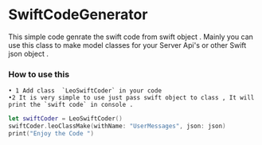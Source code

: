 # SwiftCodeGenerator
This simple code genrate the swift code from swift object . Mainly you can use this class to make model  classes for your Server Api's  or other Swift json object . 

### How to use this 

    • 1 Add class  `LeoSwiftCoder` in your code 
    •2 It is very simple to use just pass swift object to class , It will print the `swift code` in console . 

```swift 
let swiftCoder = LeoSwiftCoder()
swiftCoder.leoClassMake(withName: "UserMessages", json: json)
print("Enjoy the Code ")
```
